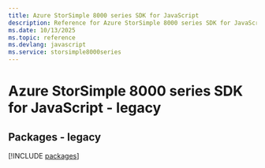 ```yaml
---
title: Azure StorSimple 8000 series SDK for JavaScript
description: Reference for Azure StorSimple 8000 series SDK for JavaScript
ms.date: 10/13/2025
ms.topic: reference
ms.devlang: javascript
ms.service: storsimple8000series
---
```

# Azure StorSimple 8000 series SDK for JavaScript - legacy
## Packages - legacy
[!INCLUDE [packages](storsimple-8000-series-index.md)]